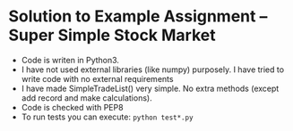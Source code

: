 # Solution to Example Assignment – Super Simple Stock Market 

* Code is writen in Python3.
* I have not used external libraries (like numpy) purposely. I have tried to write code with no external requirements
* I have made SimpleTradeList() very simple. No extra methods (except add record and make calculations).
* Code is checked with PEP8
* To run tests you can execute:
	`python test*.py`
